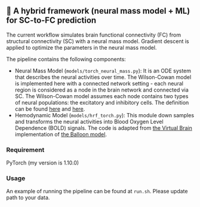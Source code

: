 ## :rainbow: A hybrid framework (neural mass model + ML) for SC-to-FC prediction

The current workflow simulates brain functional connectivity (FC) from structural connectivity (SC) with a neural mass model. Gradient descent is applied to optimize the parameters in the neural mass model. 

The pipeline contains the following components:
* Neural Mass Model (`models/torch_neural_mass.py`): It is an ODE system that describes the neural activities over time. The Wilson-Cowan model is implemented here with a connected network setting - each neural region is considered as a node in the brain network and connected via SC. The Wilson-Cowan model assumes each node contains two types of neural populations: the excitatory and inhibitory cells. The definition can be found [here](https://www.ncbi.nlm.nih.gov/pmc/articles/PMC1484078/) and [here](https://www.ncbi.nlm.nih.gov/pmc/articles/PMC3139941/).
* Hemodynamic Model (`models/hrf_torch.py`): This module down samples and transforms the neural activities into Blood Oxygen Level Dependence (BOLD) signals. The code is adapted from [the Virtual Brain](https://github.com/the-virtual-brain/tvb-root) implementation of [the Balloon model](https://www.fil.ion.ucl.ac.uk/~karl/Nonlinear%20Responses%20in%20fMRI%20The%20Balloon%20Model.pdf).

### Requirement

PyTorch (my version is 1.10.0)

### Usage

An example of running the pipeline can be found at `run.sh`. 
Please update path to your data.
